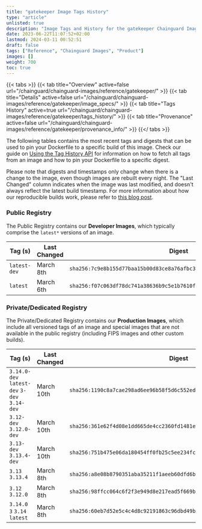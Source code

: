 ```yaml
---
title: "gatekeeper Image Tags History"
type: "article"
unlisted: true
description: "Image Tags and History for the gatekeeper Chainguard Image"
date: 2023-06-22T11:07:52+02:00
lastmod: 2024-03-11 00:52:51
draft: false
tags: ["Reference", "Chainguard Images", "Product"]
images: []
weight: 700
toc: true
---
```


{{< tabs >}}
{{< tab title="Overview" active=false url="/chainguard/chainguard-images/reference/gatekeeper/" >}}
{{< tab title="Details" active=false url="/chainguard/chainguard-images/reference/gatekeeper/image_specs/" >}}
{{< tab title="Tags History" active=true url="/chainguard/chainguard-images/reference/gatekeeper/tags_history/" >}}
{{< tab title="Provenance" active=false url="/chainguard/chainguard-images/reference/gatekeeper/provenance_info/" >}}
{{</ tabs >}}

The following tables contains the most recent tags and digests that can be used to pin your Dockerfile to a specific build of this image. Check our guide on [Using the Tag History API](/chainguard/chainguard-images/using-the-tag-history-api/) for information on how to fetch all tags from an image and how to pin your Dockerfile to a specific digest.

Please note that digests and timestamps only change when there is a change to the image, even though images are rebuilt every night. The "Last Changed" column indicates when the image was last modified, and doesn't always reflect the latest build timestamp. For more information about how our reproducible builds work, please refer to [this blog post](https://www.chainguard.dev/unchained/reproducing-chainguards-reproducible-image-builds).

### Public Registry
The Public Registry contains our **Developer Images**, which typically comprise the `latest*` versions of an image.

| Tag (s)       | Last Changed | Digest                                                                    |
|---------------|--------------|---------------------------------------------------------------------------|
|  `latest-dev` | March 8th    | `sha256:7c9e8b155d77baa15b00d83ce8a76afbc3ba9fbabab17ad08a82cc16befe73d7` |
|  `latest`     | March 6th    | `sha256:f07c063df78dc741a38636b9c5e1b7610f14ee38099925f7158acdf526927464` |


### Private/Dedicated Registry
The Private/Dedicated Registry contains our **Production Images**, which include all versioned tags of an image and special images that are not available in the public registry (including FIPS images and other custom builds).

| Tag (s)                                       | Last Changed | Digest                                                                    |
|-----------------------------------------------|--------------|---------------------------------------------------------------------------|
|  `3.14.0-dev` `latest-dev` `3-dev` `3.14-dev` | March 10th   | `sha256:1190c8a7cae298ad6ee96b58f5d6c552ed6c51d14f0258e47b862b2cebc83c66` |
|  `3.12-dev` `3.12.0-dev`                      | March 10th   | `sha256:361e62f4d08e1dd665de4cc2360fd1481ede8998edeec9d34b6bb3f365b311fe` |
|  `3.13-dev` `3.13.4-dev`                      | March 10th   | `sha256:751b475e06da180454ff0fb25c5ee234fc01bf815699dcd39fc2a1830c083702` |
|  `3.13` `3.13.4`                              | March 8th    | `sha256:a8e08b8790351aba35211f1aeeb60dfd6b963e8f9e27ae144163a4b2d471afe9` |
|  `3.12` `3.12.0`                              | March 8th    | `sha256:98ffcc064c6f2f3e949d8e217ead5f669bc0fa368b8854cdd77f25d5d3a51845` |
|  `3.14.0` `3` `3.14` `latest`                 | March 8th    | `sha256:60eb7d52e5c4c4d8c92191863c96dbd49b2da96da1b685bc3909cb518456e85c` |

